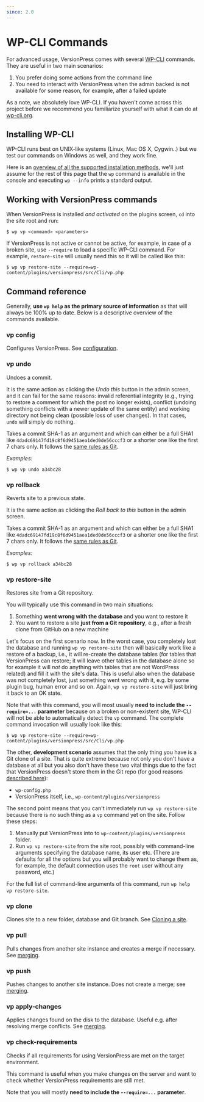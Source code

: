 ```yaml
---
since: 2.0
---
```


# WP-CLI Commands #

For advanced usage, VersionPress comes with several [WP-CLI](http://wp-cli.org/) commands. They are useful in two main scenarios:

 1. You prefer doing some actions from the command line
 2. You need to interact with VersionPress when the admin backed is not available for some reason, for example, after a failed update

As a note, we absolutely love WP-CLI. If you haven't come across this project before we recommend you familiarize yourself with what it can do at [wp-cli.org](http://wp-cli.org/).


## Installing WP-CLI ##

WP-CLI runs best on UNIX-like systems (Linux, Mac OS X, Cygwin..) but we test our commands on Windows as well, and they work fine.

Here is an [overview of all the supported installation methods](https://github.com/wp-cli/wp-cli/wiki/Alternative-Install-Methods), we'll just assume for the rest of this page that the `wp` command is available in the console and executing `wp --info` prints a standard output.


## Working with VersionPress commands ##

When VersionPress is installed *and activated* on the plugins screen, `cd` into the site root and run:

    $ wp vp <command> <parameters>

If VersionPress is not active or cannot be active, for example, in case of a broken site, use `--require` to load a specific WP-CLI command. For example, `restore-site` will usually need this so it will be called like this:

    $ wp vp restore-site --require=wp-content/plugins/versionpress/src/Cli/vp.php


## Command reference ##

Generally, **use `wp help` as the primary source of information** as that will always be 100% up to date. Below is a descriptive overview of the commands available.

### vp config

Configures VersionPress. See [configuration](../getting-started/configuration).


### vp undo

Undoes a commit.

It is the same action as clicking the *Undo this* button in the admin screen, and it can fail for the same reasons: invalid referential integrity (e.g., trying to restore a comment for which the post no longer exists), conflict (undoing something conflicts with a newer update of the same entity) and working directory not being clean (possible loss of user changes). In that cases, `undo` will simply do nothing.

Takes a commit SHA-1 as an argument and which can either be a full SHA1 like `4dadc69147fd19c8f6d9451aea1ded0de56cccf3` or a shorter one like the first 7 chars only. It follows the [same rules as Git](https://git-scm.com/book/en/v2/Git-Tools-Revision-Selection#Short-SHA-1).

*Examples:*

    $ wp vp undo a34bc28 



### vp rollback

Reverts site to a previous state.

It is the same action as clicking the *Roll back to this* button in the admin screen.

Takes a commit SHA-1 as an argument and which can either be a full SHA1 like `4dadc69147fd19c8f6d9451aea1ded0de56cccf3` or a shorter one like the first 7 chars only. It follows the [same rules as Git](https://git-scm.com/book/en/v2/Git-Tools-Revision-Selection#Short-SHA-1).


*Examples:*

    $ wp vp rollback a34bc28 


### vp restore-site

Restores site from a Git repository.

You will typically use this command in two main situations:

 1. Something **went wrong with the database** and you want to restore it
 2. You want to restore a site **just from a Git repository**, e.g., after a fresh clone from GitHub on a new machine

Let's focus on the first scenario now. In the worst case, you completely lost the database and running `wp vp restore-site` then will basically work like a restore of a backup, i.e., it will re-create the database tables (for tables that VersionPress can restore; it will leave other tables in the database alone so for example it will *not* do anything with tables that are not WordPress related) and fill it with the site's data. This is useful also when the database was not completely lost, just something went wrong with it, e.g. by some plugin bug, human error and so on. Again, `wp vp restore-site` will just bring it back to an OK state.

Note that with this command, you will most usually **need to include the `--require=...` parameter** because on a broken or non-existent site, WP-CLI will not be able to automatically detect the `vp` command. The complete command invocation will usually look like this:

    $ wp vp restore-site --require=wp-content/plugins/versionpress/src/Cli/vp.php


The other, **development scenario** assumes that the only thing you have is a Git clone of a site. That is quite extreme because not only you don't have a database at all but you also don't have these two vital things due to the fact that VersionPress doesn't store them in the Git repo (for good reasons [described here](../feature-focus/change-tracking#whats-not-tracked)):

 * `wp-config.php`
 * VersionPress itself, i.e., `wp-content/plugins/versionpress`

The second point means that you can't immediately run `wp vp restore-site` because there is no such thing as a `vp` command yet on the site. Follow these steps:

 1. Manually put VersionPress into to `wp-content/plugins/versionpress` folder.
 2. Run `wp vp restore-site` from the site root, possibly with command-line arguments specifying the database name, its user etc. (There are defaults for all the options but you will probably want to change them as, for example, the default connection uses the `root` user without any password, etc.)

For the full list of command-line arguments of this command, run `wp help vp restore-site`.


### vp clone

Clones site to a new folder, database and Git branch. See [Cloning a site](../sync/cloning).


### vp pull

Pulls changes from another site instance and creates a merge if necessary. See [merging](../sync/merging).


### vp push

Pushes changes to another site instance. Does not create a merge; see [merging](../sync/merging).


### vp apply-changes

Applies changes found on the disk to the database. Useful e.g. after resolving merge conflicts. See [merging](../sync/merging).

### vp check-requirements

Checks if all requirements for using VersionPress are met on the target environment. 

This command is useful when you make changes on the server and want to check whether VersionPress requirements are still met.

Note that you will mostly **need to include the `--require=...` parameter**.
